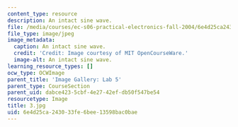 ```yaml
---
content_type: resource
description: An intact sine wave.
file: /media/courses/ec-s06-practical-electronics-fall-2004/6e4d25ca243033fe6bee13598bac0bae_3.jpg
file_type: image/jpeg
image_metadata:
  caption: An intact sine wave.
  credit: 'Credit: Image courtesy of MIT OpenCourseWare.'
  image-alt: An intact sine wave.
learning_resource_types: []
ocw_type: OCWImage
parent_title: 'Image Gallery: Lab 5'
parent_type: CourseSection
parent_uid: dabce423-5cbf-4e27-42ef-db50f547be54
resourcetype: Image
title: 3.jpg
uid: 6e4d25ca-2430-33fe-6bee-13598bac0bae
---
```

